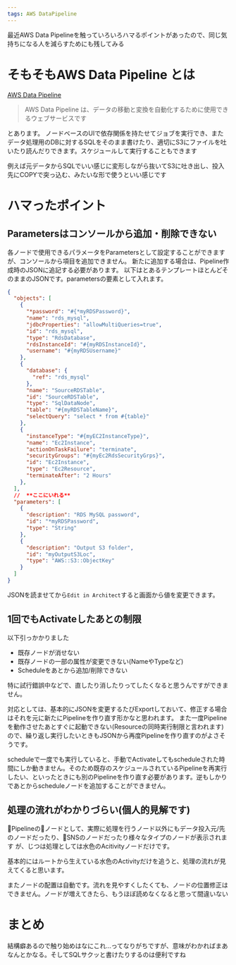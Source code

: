```yaml
---
tags: AWS DataPipeline
---
```


最近AWS Data Pipelineを触っていろいろハマるポイントがあったので、同じ気持ちになる人を減らすためにも残してみる

# そもそもAWS Data Pipeline とは

[AWS Data Pipeline](https://docs.aws.amazon.com/ja_jp/datapipeline/latest/DeveloperGuide/what-is-datapipeline.html)

> AWS Data Pipeline は、データの移動と変換を自動化するために使用できるウェブサービスです

とあります。
ノードベースのUIで依存関係を持たせてジョブを実行でき、またデータ処理用のDBに対するSQLをそのまま書けたり、適切にS3にファイルを吐いたり読んだりできます。スケジュールして実行することもできます

例えば元データからSQLでいい感じに変形しながら抜いてS3に吐き出し、投入先にCOPYで突っ込む、みたいな形で使うといい感じです

# ハマったポイント

## Parametersはコンソールから追加・削除できない
各ノードで使用できるパラメータをParametersとして設定することができますが、コンソールから項目を追加できません。
新たに追加する場合は、Pipeline作成時のJSONに追記する必要があります。
以下はとあるテンプレートほとんどそのままのJSONです。parametersの要素として入れます。

```json
{
  "objects": [
    {
      "*password": "#{*myRDSPassword}",
      "name": "rds_mysql",
      "jdbcProperties": "allowMultiQueries=true",
      "id": "rds_mysql",
      "type": "RdsDatabase",
      "rdsInstanceId": "#{myRDSInstanceId}",
      "username": "#{myRDSUsername}"
    },
    {
      "database": {
        "ref": "rds_mysql"
      },
      "name": "SourceRDSTable",
      "id": "SourceRDSTable",
      "type": "SqlDataNode",
      "table": "#{myRDSTableName}",
      "selectQuery": "select * from #{table}"
    },
    {
      "instanceType": "#{myEC2InstanceType}",
      "name": "Ec2Instance",
      "actionOnTaskFailure": "terminate",
      "securityGroups": "#{myEc2RdsSecurityGrps}",
      "id": "Ec2Instance",
      "type": "Ec2Resource",
      "terminateAfter": "2 Hours"
    },
  ],
  //  **ここにいれる**
  "parameters": [
    {
      "description": "RDS MySQL password",
      "id": "*myRDSPassword",
      "type": "String"
    },
    {
      "description": "Output S3 folder",
      "id": "myOutputS3Loc",
      "type": "AWS::S3::ObjectKey"
    }
  ]
}
```

JSONを読ませてから`Edit in Architect`すると画面から値を変更できます。


## 1回でもActivateしたあとの制限
以下引っかかりました

* 既存ノードが消せない
* 既存ノードの一部の属性が変更できない(NameやTypeなど)
* Scheduleをあとから追加/削除できない

特に試行錯誤中などで、直したり消したりってしたくなると思うんですができません。

対応としては、基本的にJSONを変更するたびExportしておいて、修正する場合はそれを元に新たにPipelineを作り直す形かなと思われます。
また一度Pipelineを動作させたあとすぐに起動できない(Resourceの同時実行制限と言われます)ので、繰り返し実行したいときもJSONから再度Pipelineを作り直すのがよさそうです。

scheduleで一度でも実行していると、手動でActivateしてもscheduleされた時間にしか動きません。そのため既存のスケジュールされているPipelineを再実行したい、といったときにも別のPipelineを作り直す必要があります。逆もしかりであとからscheduleノードを追加することができません。



## 処理の流れがわかりづらい(個人的見解です)

Pipelineのノードとして、実際に処理を行うノード以外にもデータ投入元/先のノードだったり、SNSのノードだったり様々なタイプのノードが表示されます
が、じつは処理としては水色のAcitivityノードだけです。

基本的にはルートから生えている水色のActivityだけを追うと、処理の流れが見えてくると思います。

またノードの配置は自動です。流れを見やすくしたくても、ノードの位置修正はできません。ノードが増えてきたら、もうほぼ読めなくなると思って間違いない


# まとめ

結構癖あるので触り始めはなにこれ…ってなりがちですが、意味がわかればまあなんとかなる。そしてSQLサクッと書けたりするのは便利ですね





